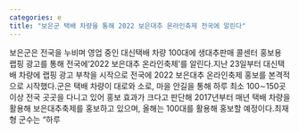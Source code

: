 ```yaml
---
categories: e
title: "보은군 택배 차량을 통해 2022 보은대추 온라인축제 전국에 알린다"
---
```

보은군은 전국을 누비며 영업 중인 대신택배 차량 100대에 생대추판매 콜센터 홍보용 랩핑 광고를 통해 전국에‘2022 보은대추 온라인축제’를 알린다.지난 23일부터 대신택배 차량에 랩핑 광고 부착을 시작으로 전국에 2022 보은대추 온라인축제 홍보를 본격적으로 시작했다.군은 택배 차량이 대로와 소로, 마을 안길을 통해 하루 최소 100∼150곳 이상 전국 곳곳을 다니고 있어 홍보 효과가 크다고 판단해 2017년부터 매년 택배 차량을 활용해 보은대추축제를 홍보하고 있으며, 올해는 100대를 활용해 홍보할 예정이다.최재형 군수는 “하루